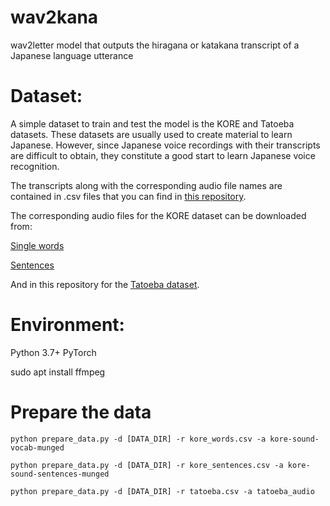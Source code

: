 # wav2kana
wav2letter model that outputs the hiragana or katakana transcript of a Japanese language utterance

# Dataset:

A simple dataset to train and test the model is the KORE and Tatoeba datasets. These datasets are usually used to create material to learn Japanese.
However, since Japanese voice recordings with their transcripts are difficult to obtain, they constitute a good start to learn Japanese voice recognition.

The transcripts along with the corresponding audio file names are contained in .csv files that you can find in [this repository](https://drive.google.com/drive/folders/1VFKsG6C2VXHePO9_3X2tN1CHhd6b482C).

The corresponding audio files for the KORE dataset can be downloaded from:

[Single words](http://www.mediafire.com/file/oyddnozmbd2/kore-sound-vocab-munged.zip/file)

[Sentences](http://www.mediafire.com/file/1itzmjondnz/kore-sound-sentences-munged.zip/file)

And in this repository for the [Tatoeba dataset](https://drive.google.com/drive/folders/1VFKsG6C2VXHePO9_3X2tN1CHhd6b482C).

# Environment:

Python 3.7+
PyTorch

sudo apt install ffmpeg

# Prepare the data

`python prepare_data.py -d [DATA_DIR] -r kore_words.csv -a kore-sound-vocab-munged`

`python prepare_data.py -d [DATA_DIR] -r kore_sentences.csv -a kore-sound-sentences-munged`

`python prepare_data.py -d [DATA_DIR] -r tatoeba.csv -a tatoeba_audio`




